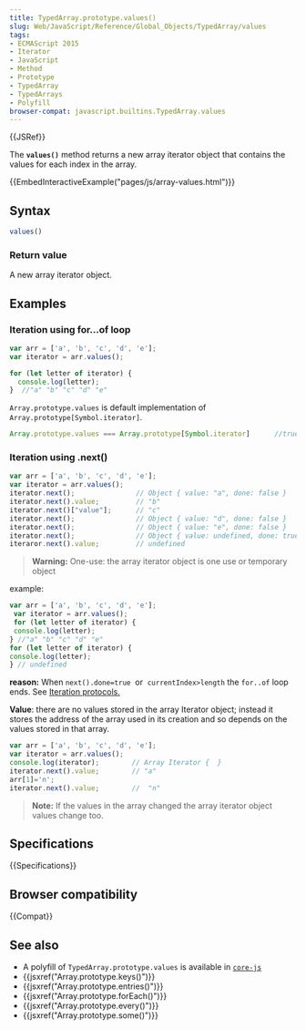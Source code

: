 ```yaml
---
title: TypedArray.prototype.values()
slug: Web/JavaScript/Reference/Global_Objects/TypedArray/values
tags:
- ECMAScript 2015
- Iterator
- JavaScript
- Method
- Prototype
- TypedArray
- TypedArrays
- Polyfill
browser-compat: javascript.builtins.TypedArray.values
---
```

{{JSRef}}

The **`values()`** method returns a new array iterator object that contains the
values for each index in the array.

{{EmbedInteractiveExample("pages/js/array-values.html")}}

## Syntax

```js
values()
```

### Return value

A new array iterator object.

## Examples

### Iteration using for...of loop

```js
var arr = ['a', 'b', 'c', 'd', 'e'];
var iterator = arr.values();

for (let letter of iterator) {
  console.log(letter);
}  //"a" "b" "c" "d" "e"
```

`Array.prototype.values` is default implementation of
`Array.prototype[Symbol.iterator]`.

```js
Array.prototype.values === Array.prototype[Symbol.iterator]      //true
```

### Iteration using .next()

```js
var arr = ['a', 'b', 'c', 'd', 'e'];
var iterator = arr.values();
iterator.next();               // Object { value: "a", done: false }
iterator.next().value;         // "b"
iterator.next()["value"];      // "c"
iterator.next();               // Object { value: "d", done: false }
iterator.next();               // Object { value: "e", done: false }
iterator.next();               // Object { value: undefined, done: true }
iteraror.next().value;         // undefined 
```

> **Warning:** One-use: the array iterator object is one use or temporary object

example:

```js
var arr = ['a', 'b', 'c', 'd', 'e'];
 var iterator = arr.values();
 for (let letter of iterator) {
 console.log(letter);
} //"a" "b" "c" "d" "e"
for (let letter of iterator) {
console.log(letter);
} // undefined
```

**reason:** When `next().done=true`  or  `currentIndex>length` the `for..of`
loop ends. See
[Iteration protocols.](/en-US/docs/Web/JavaScript/Reference/Iteration_protocols)

**Value**: there are no values stored in the array Iterator object; instead it
stores the address of the array used in its creation and so depends on the
values stored in that array.

```js
var arr = ['a', 'b', 'c', 'd', 'e'];
var iterator = arr.values();
console.log(iterator);        // Array Iterator {  }
iterator.next().value;        // "a"
arr[1]='n';
iterator.next().value;        //  "n"
```

> **Note:** If the values in the array changed the array iterator object values
> change too.

## Specifications

{{Specifications}}

## Browser compatibility

{{Compat}}

## See also

- A polyfill of `TypedArray.prototype.values` is available in
  [`core-js`](https://github.com/zloirock/core-js#ecmascript-typed-arrays)
- {{jsxref("Array.prototype.keys()")}}
- {{jsxref("Array.prototype.entries()")}}
- {{jsxref("Array.prototype.forEach()")}}
- {{jsxref("Array.prototype.every()")}}
- {{jsxref("Array.prototype.some()")}}
